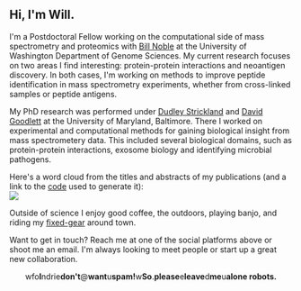 ## Hi, I'm Will.

I'm a Postdoctoral Fellow working on the computational side of mass spectrometry and proteomics with [Bill Noble](https://noble.gs.washington.edu/) at the University of Washington Department of Genome Sciences. My current research focuses on two areas I find interesting: protein-protein interactions and neoantigen discovery. In both cases, I'm working on methods to improve peptide identification in mass spectrometry experiments, whether from cross-linked samples or peptide antigens. 

My PhD research was performed under [Dudley Strickland](http://www.medschool.umaryland.edu/profiles/Strickland-Dudley/) and [David Goodlett](http://goodlettlab.org/) at the University of Maryland, Baltimore. There I worked on experimental and computational methods for gaining biological insight from mass spectrometery data. This included several biological domains, such as protein-protein interactions, exosome biology and identifying microbial pathogens.  

Here's a word cloud from the titles and abstracts of my publications (and a link to the [code](/wordcloud.html) used to generate it):  
![](static/wordcloud_files/wordcloud-1.png)  



Outside of science I enjoy good coffee, the outdoors, playing banjo, and riding my [fixed-gear](https://en.wikipedia.org/wiki/Fixed-gear_bicycle) around town. 

Want to get in touch? Reach me at one of the social platforms above or shoot me an email. I'm always looking to meet people or start up a great new collaboration.    

<p style="text-align: center;">
    <i class="fas fa-envelope" aria-hidden="true"></i>
    wfo<b>I</b>ndrie<b>don't</b>@<b>want</b>u<b>spam!</b>w<b>So</b>.<b>please</b>e<b>leave</b>d<b>me</b>u<b>alone robots.</b>
</p>
<br>



